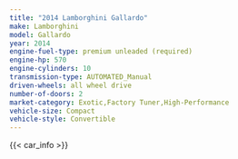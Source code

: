 ```yaml
---
title: "2014 Lamborghini Gallardo"
make: Lamborghini
model: Gallardo
year: 2014
engine-fuel-type: premium unleaded (required)
engine-hp: 570
engine-cylinders: 10
transmission-type: AUTOMATED_Manual
driven-wheels: all wheel drive
number-of-doors: 2
market-category: Exotic,Factory Tuner,High-Performance
vehicle-size: Compact
vehicle-style: Convertible
---
```


{{< car_info >}}
